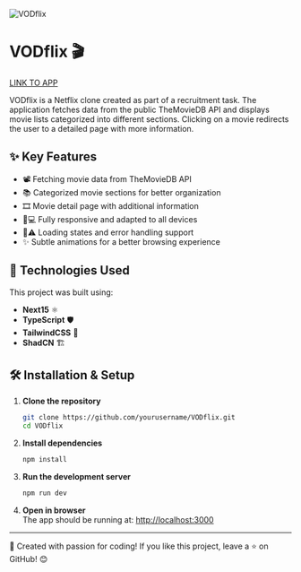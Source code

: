 ![VODflix](https://images.unsplash.com/photo-1536440136628-849c177e76a1?ixlib=rb-1.2.1&auto=format&fit=crop&w=1200&q=80)

# VODflix 🎬

[LINK TO APP](https://vodflix.vercel.app/)

VODflix is a Netflix clone created as part of a recruitment task. The application fetches data from the public TheMovieDB API and displays movie lists categorized into different sections. Clicking on a movie redirects the user to a detailed page with more information.

## ✨ Key Features

- 📽️ Fetching movie data from TheMovieDB API
- 📚 Categorized movie sections for better organization
- 🎞️ Movie detail page with additional information
- 📱💻 Fully responsive and adapted to all devices
- 🔄⚠️ Loading states and error handling support
- ✨ Subtle animations for a better browsing experience

## 🚀 Technologies Used

This project was built using:

- **Next15** ⚛️
- **TypeScript** 🛡️
- **TailwindCSS** 🎨
- **ShadCN** 🏗️

## 🛠️ Installation & Setup

1. **Clone the repository**

   ```bash
   git clone https://github.com/yourusername/VODflix.git
   cd VODflix
   ```

2. **Install dependencies**

   ```bash
   npm install
   ```

3. **Run the development server**

   ```bash
   npm run dev
   ```

4. **Open in browser**  
   The app should be running at: [http://localhost:3000](http://localhost:3000)

---

🎥 Created with passion for coding! If you like this project, leave a ⭐ on GitHub! 😊
